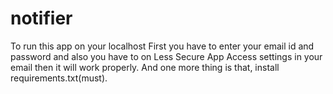 # notifier

To run this app on your localhost First you have to enter your email id and password and also you have to on Less Secure App Access settings in your email then it will work properly. And one more thing is that, install requirements.txt(must).
